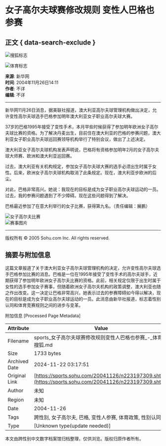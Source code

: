 # 女子高尔夫球赛修改规则 变性人巴格也参赛

## 正文 { data-search-exclude }


![搜狐标志](https://images.sohu.com/uiue/sohu_logo/2005/sohu_logo2.gif)

![体育标志](https://images.sohu.com/uiue/sohu_logo/2005/sport_logo2.gif)

**来源**: 新华网  
**时间**: 2004年11月26日14:11  
**作者**: 不详  
**编辑**: 不详  

---

新华网11月26日消息，据美联社报道，澳大利亚高尔夫球管理机构做出决定，允许变性高尔夫球选手巴格参加明年澳大利亚女子职业高尔夫球大赛。

37岁的巴格1995年接受了变性手术，本月早些时候获得了参加明年欧洲女子高尔夫球比赛的资格。为了解决丹麦出生，目前住在澳大利亚的巴格的参赛问题，澳大利亚女子职业高尔夫球巡回赛领导机构举行了特别会议，做出了上述决定。

澳大利亚女子高尔夫球机构发表声明说，巴格将有资格参加明年2月的女子高尔夫球大师赛、欧洲和澳大利亚巡回赛。

过去，澳大利亚有关机构规定，参加女子高尔夫球大赛的选手必须出生时属于女性。后来，欧洲女子高尔夫球机构取消了此条规定。现在，澳大利亚步欧洲的后尘。

对此，巴格非常高兴。她说：我现在的目标是成为女子职业高尔夫球运动的一员。过去，我的参赛问题遇到了不少障碍。现在这些问题得到了解决。

巴格最近参加了在意大利举行的女子比赛，获得第九名。（责任编辑：展鹏）

![女子高尔夫比赛](https://photocdn.sohu.com/20051115/Img227503101.jpg)  
![赛事图片](https://photo.pic.sohu.com/images/sports/2005-11-15/1089882c3a1.jpg)

---

版权所有 © 2005 Sohu.com Inc. All rights reserved.

## 摘要与附加信息

<!-- tcd_abstract -->
这篇文章报道了关于澳大利亚女子高尔夫球管理机构的决定，允许变性高尔夫球选手巴格参加比赛的消息。巴格是一位在1995年接受了变性手术的高尔夫球手，近期获得了参加明年欧洲女子高尔夫比赛的资格。此前，相关规定仅限于出生时属于女性的选手参加女子赛事，但随着欧洲女子高尔夫机构的政策调整，澳大利亚也随之作出改变。这一决定让巴格非常高兴，她表示过去的参赛障碍如今得以解决，现在的目标是成为女子职业高尔夫球运动的一员。此消息由新华社报道，标志着性别认同和体育竞赛规则之间的进步与变革。
<!-- tcd_abstract_end -->

附加信息 [Processed Page Metadata]

| Attribute       | Value                                  |
|-----------------|----------------------------------------|
| Filename        | sports_女子高尔夫球赛修改规则变性人巴格也参赛_-_体育-_搜狐.md                             |
| Size            | 1733 bytes                           |
| Archived Date   | 2024-11-22 03:17:51                             |
| Original Link   | [https://sports.sohu.com/20041126/n223197309.shtml](https://sports.sohu.com/20041126/n223197309.shtml)                       |
| Author          | 未知                               |
| Region          | 未知                               |
| Date            | 2004-11-26                                 |
| Tags            | 跨性别, 女子高尔夫, 巴格, 变性人参赛, 体育政策, 性别认同                                 |
| Type            | [Unknown type(update needed)]                                 |
<!-- tcd_table_end -->

本文由跨性别中文数字档案馆归档整理，仅供浏览。版权归原作者所有。
